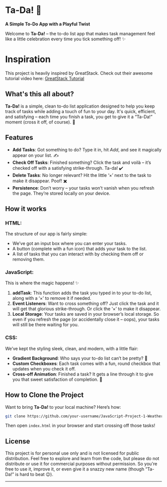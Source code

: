 # Ta-Da! 🎉  
**A Simple To-Do App with a Playful Twist**

Welcome to **Ta-Da!** – the to-do list app that makes task management feel like a little celebration every time you tick something off! ✨

# Inspiration
This project is heavily inspired by GreatStack. Check out their awesome tutorial video here: [GreatStack Tutorial](https://youtu.be/G0jO8kUrg-I?list=PLjwm_8O3suyOgDS_Z8AWbbq3zpCmR-WE9)

## What's this all about?
**Ta-Da!** is a simple, clean to-do list application designed to help you keep track of tasks while adding a touch of fun to your day. It's quick, efficient, and satisfying – each time you finish a task, you get to give it a “Ta-Da!” moment (cross it off, of course). 🎉

## Features
- **Add Tasks**: Got something to do? Type it in, hit *Add*, and see it magically appear on your list. ✍️
- **Check Off Tasks**: Finished something? Click the task and voilà – it’s checked off with a satisfying strike-through. Ta-da! ✔️
- **Delete Tasks**: No longer relevant? Hit the little ‘×’ next to the task to make it disappear. Poof! ✖️
- **Persistence**: Don’t worry – your tasks won’t vanish when you refresh the page. They’re stored locally on your device.

## How it works
### HTML:
The structure of our app is fairly simple:
- We’ve got an input box where you can enter your tasks.
- A button (complete with a fun icon) that adds your task to the list.
- A list of tasks that you can interact with by checking them off or removing them.

### JavaScript:
This is where the magic happens! ✨
1. **addTask**: This function adds the task you typed in to your to-do list, along with a ‘×’ to remove it if needed.
2. **Event Listeners**: Want to cross something off? Just click the task and it will get that glorious strike-through. Or click the ‘×’ to make it disappear.
3. **Local Storage**: Your tasks are saved in your browser’s local storage. So even if you refresh the page (or accidentally close it – oops), your tasks will still be there waiting for you.

### CSS:
We’ve kept the styling sleek, clean, and modern, with a little flair:
- **Gradient Background**: Who says your to-do list can’t be pretty? 🌈
- **Custom Checkboxes**: Each task comes with a fun, round checkbox that updates when you check it off.
- **Cross-off Animation**: Finished a task? It gets a line through it to give you that sweet satisfaction of completion. 🎯

## How to Clone the Project
Want to bring **Ta-Da!** to your local machine? Here’s how:
```bash
git clone https://github.com/your-username/JavaScript-Project-1-Weather-App.git
```
Then open `index.html` in your browser and start crossing off those tasks!

## License
This project is for personal use only and is not licensed for public distribution. Feel free to explore and learn from the code, but please do not distribute or use it for commercial purposes without permission. So you're free to use it, improve it, or even give it a snazzy new name (though “Ta-Da!” is hard to beat 😉).

---
